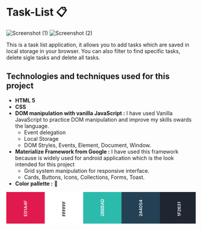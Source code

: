 # Task-List   :clipboard:   
![Screenshot (1)](https://user-images.githubusercontent.com/75971776/157809194-98ecb687-ee76-4e35-b238-9cbf394fb55a.png)
![Screenshot (2)](https://user-images.githubusercontent.com/75971776/157809198-ab082998-1ca2-44ad-a8f6-15495c20e145.png)

This is a task list application, it allows you to add tasks which are saved in local storage in your browser. You can also filter to
find specific tasks, delete sigle tasks and delete all tasks.
## Technologies and techniques used for this project
* **HTML 5**
* **CSS**
* **DOM manipulation with vanilla JavaScript :** I have used Vanilla JavaScript to practice DOM manipulation and improve my skills owards the language.
   * Event delegation
   * Local Storage
   * DOM Stryles, Events, Element, Document, Window.
* **Materialize Framework from Google :** I have used this framework because is widely used for android application which is the look intended for this project
   * Grid system manipulation for responsive interface.
   * Cards, Buttons, Icons, Collections, Forms, Toast.
* **Color pallette :** :art: 




![Colors](images/task_list_color_palette.png?raw=true "Color Palette")

